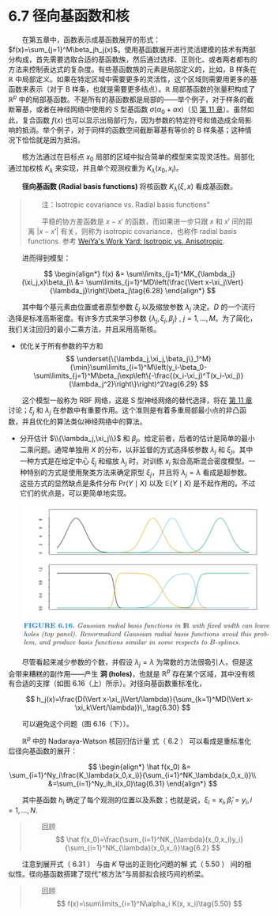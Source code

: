 # 6.7 径向基函数和核
<style>p{text-indent:2em;2}</style>

在第五章中，函数表示成基函数展开的形式：$f(x)=\sum_{j=1}^M\beta_jh_j(x)$。使用基函数展开进行灵活建模的技术有两部分构成，首先需要选取合适的基函数族，然后通过选择、正则化、或者两者都有的方法来控制表达式的复杂度。有些基函数族的元素是局部定义的，比如，B 样条在 $\mathbb{R}$ 中局部定义。如果在特定区域中需要更多的灵活性，这个区域则需要用更多的基函数来表示（对于 B 样条，也就是需要更多结点）。$\mathbb{R}$ 局部基函数的张量积构成了 $\mathbb{R}^p$ 中的局部基函数。不是所有的基函数都是局部的——举个例子，对于样条的截断幂基，或者在神经网络中使用的 S 型基函数 $\sigma(\alpha_0+\alpha x)$（见 [第 11 章](../11-Neural-Networks/11.1-Introduction/index.html)）。虽然如此，复合函数 $f(x)$ 也可以显示出局部行为，因为参数的特定符号和值造成全局影响的抵消。举个例子，对于同样的函数空间截断幂基有等价的 B 样条基；这种情况下恰恰就是因为抵消。

核方法通过在目标点 $x_0$ 局部的区域中拟合简单的模型来实现灵活性。局部化通过加权核 $K_\lambda$ 来实现，并且单个观测权重为 $K_\lambda(x_0,x_i)$。

**径向基函数 (Radial basis functions)** 将核函数 $K_\lambda(\xi,x)$ 看成基函数。

> 注：Isotropic covariance vs. Radial basis functions"
>
> 平稳的协方差函数是 $x - x'$ 的函数，而如果进一步只跟 $x$ 和 $x'$ 间的距离 $\vert x-x'\vert$ 有关，则称为 isotropic covariance，也称作 radial basis functions. 
>   参考 [WeiYa's Work Yard: Isotropic vs. Anisotropic](https://stats.hohoweiya.xyz/2019/10/24/cov-func/).

进而得到模型：

$$
\begin{align*}
f(x) &= \sum\limits_{j=1}^MK_{\lambda_j}(\xi_j,x)\beta_j\\
&= \sum\limits_{j=1}^MD\left(\frac{\Vert x-\xi_j\Vert}{\lambda_j}\right)\beta_j\tag{6.28}
\end{align*}
$$

其中每个基元素由位置或者原型参数 $\xi_j$ 以及缩放参数 $\lambda_j$ 决定。$D$ 的一个流行选择是标准高斯密度。有许多方式来学习参数 $\{\lambda_j,\xi_j,\beta_j\} \ , \ j=1,\ldots,M$。为了简化，我们关注回归的最小二乘方法，并且采用高斯核。

- 优化关于所有参数的平方和
$$
\underset{\{\lambda_j,\xi_j,\beta_j\}_1^M}{\min}\sum\limits_{i=1}^M\left(y_i-\beta_0-\sum\limits_{j=1}^M\beta_j\exp\left\{-\frac{(x_i-\xi_j)^T(x_i-\xi_j)}{\lambda_j^2}\right\}\right)^2\tag{6.29}
$$

​这个模型一般称为 RBF 网络，这是 S 型神经网络的替代选择，将在 [第 11 章](../11-Neural-Networks/11.1-Introduction/index.html) 讨论；$\xi_j$ 和 $\lambda_j$ 在参数中有重要作用。这个准则是有着多重局部最小点的非凸函数，并且优化的算法类似神经网络中的算法。

- 分开估计 $\\{\lambda_j,\xi_j\\}$ 和 $\beta_j$。给定前者，后者的估计是简单的最小二乘问题。通常单独用 $X$ 的分布，以非监督的方式选择核参数 $\lambda_j$ 和 $\xi_j$。其中一种方式是在给定中心 $\xi_j$ 和缩放 $\lambda_j$ 时，对训练 $x_i$ 拟合高斯混合密度模型。一种特别的方式是使用聚类方法来确定原型 $\xi_j$，并且将 $\lambda_j=\lambda$ 看成是超参数。这些方式的显然缺点是条件分布 $\mathrm{Pr}(Y\mid X)$ 以及 $\mathbb{E}(Y\mid X)$ 是不起作用的。不过它们的优点是，可以更简单地实现。

![](../img/06/fig6.16.png)

尽管看起来减少参数的个数，并假设 $\lambda_j=\lambda$ 为常数的方法很吸引人，但是这会带来糟糕的副作用——产生 **洞 (holes)**，也就是 $\mathbb{R}^p$ 存在某个区域，其中没有核有合适的支撑（如图 6.16（上）所示）。对径向基函数重标准化，


$$
h_j(x)=\frac{D(\Vert x-\xi_j\Vert/\lambda)}{\sum_{k=1}^MD(\Vert x-\xi_k\Vert/\lambda)}\,,\tag{6.30}
$$

可以避免这个问题（图 6.16（下））。

$\mathbb{R}^p$ 中的 Nadaraya-Watson 核回归估计量 式（ 6.2 ） 可以看成是重标准化后径向基函数的展开：

$$
\begin{align*}
\hat f(x_0) &= \sum_{i=1}^Ny_i\frac{K_\lambda(x_0,x_i)}{\sum_{i=1}^NK_\lambda(x_0,x_i)}\\
&=\sum_{i=1}^Ny_ih_i(x_0)\tag{6.31}
\end{align*}
$$

其中基函数 $h_i$ 确定了每个观测的位置以及系数；也就是说，$\xi_i=x_i,\hat\beta_i=y_i,i=1,\ldots,N$.


> 回顾    
>$$
\hat f(x_0)=\frac{\sum_{i=1}^NK_{\lambda}(x_0,x_i)y_i}{\sum_{i=1}^NK_{\lambda}(x_0,x_i)}\tag{6.2}    
$$

注意到展开式（ 6.31 ） 与由 $K$ 导出的正则化问题的解 式（ 5.50 ） 间的相似性。径向基函数搭建了现代“核方法”与局部拟合技巧间的桥梁。

> 回顾    
>$$
f(x)=\sum\limits_{i=1}^N\alpha_i K(x, x_i)\tag{5.50}    
>$$
